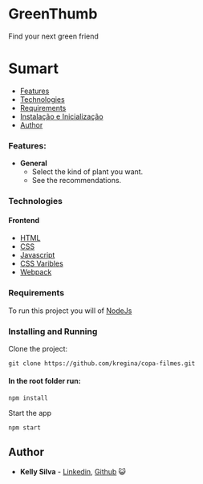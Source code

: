 # GreenThumb

Find your next green friend

# Sumart

- [Features](#features)
- [Technologies](#Technologies)
- [Requirements](#Requirements)
- [Instalação e Inicialização](#installing-and-running)
- [Author](#author)

### Features:

- **General**
  - Select the kind of plant you want.
  - See the recommendations.

### Technologies

#### Frontend

- [HTML](https://www.w3schools.com/html/default.asp)
- [CSS](https://www.w3schools.com/css/default.asp)
- [Javascript](https://www.w3schools.com/js/default.asp)
- [CSS Varibles](https://www.w3schools.com/css/css3_variables.asp)
- [Webpack](https://webpack.js.org/)

### Requirements

To run this project you will of
[NodeJs](https://nodejs.org/en/download/)

### Installing and Running

Clone the project:

```
git clone https://github.com/kregina/copa-filmes.git
```

#### In the root folder run:

```
npm install
```

Start the app

```
npm start
```

## Author

* **Kelly Silva** - [Linkedin](https://www.linkedin.com/in/kregina/), [Github](https://github.com/kregina/) 😺
